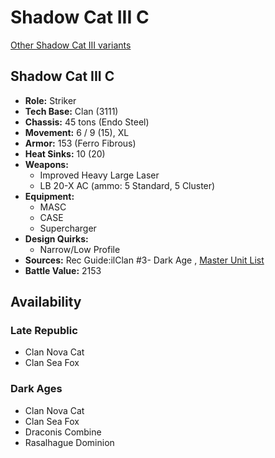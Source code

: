 # Shadow Cat III C 

[Other Shadow Cat III variants](../shadow_cat_iii.md) 

## Shadow Cat III C 

- **Role:** Striker 
- **Tech Base:** Clan (3111) 
- **Chassis:** 45 tons (Endo Steel) 
- **Movement:** 6 / 9 (15), XL 
- **Armor:** 153 (Ferro Fibrous) 
- **Heat Sinks:** 10 (20) 
- **Weapons:** 
  - Improved Heavy Large Laser 
  - LB 20-X AC (ammo: 5 Standard, 5 Cluster) 
- **Equipment:** 
  - MASC 
  - CASE 
  - Supercharger 
- **Design Quirks:** 
  - Narrow/Low Profile 
- **Sources:** Rec Guide:ilClan #3- Dark Age , [Master Unit List](http://masterunitlist.info/Unit/Details/7494/shadow-cat-iii-c) 
- **Battle Value:** 2153 

## Availability 

### Late Republic 

- Clan Nova Cat 
- Clan Sea Fox 

### Dark Ages 

- Clan Nova Cat 
- Clan Sea Fox 
- Draconis Combine 
- Rasalhague Dominion 

